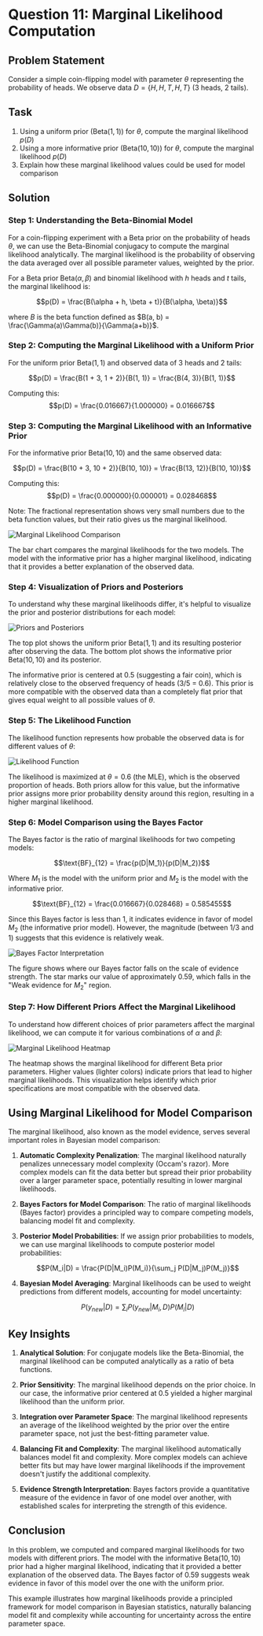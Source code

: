 # Question 11: Marginal Likelihood Computation

## Problem Statement
Consider a simple coin-flipping model with parameter $\theta$ representing the probability of heads. We observe data $D = \{H, H, T, H, T\}$ (3 heads, 2 tails).

## Task
1. Using a uniform prior ($\text{Beta}(1,1)$) for $\theta$, compute the marginal likelihood $p(D)$
2. Using a more informative prior ($\text{Beta}(10,10)$) for $\theta$, compute the marginal likelihood $p(D)$
3. Explain how these marginal likelihood values could be used for model comparison

## Solution

### Step 1: Understanding the Beta-Binomial Model

For a coin-flipping experiment with a Beta prior on the probability of heads $\theta$, we can use the Beta-Binomial conjugacy to compute the marginal likelihood analytically. The marginal likelihood is the probability of observing the data averaged over all possible parameter values, weighted by the prior.

For a Beta prior $\text{Beta}(\alpha, \beta)$ and binomial likelihood with $h$ heads and $t$ tails, the marginal likelihood is:

$$p(D) = \frac{B(\alpha + h, \beta + t)}{B(\alpha, \beta)}$$

where $B$ is the beta function defined as $B(a, b) = \frac{\Gamma(a)\Gamma(b)}{\Gamma(a+b)}$.

### Step 2: Computing the Marginal Likelihood with a Uniform Prior

For the uniform prior $\text{Beta}(1,1)$ and observed data of 3 heads and 2 tails:

$$p(D) = \frac{B(1 + 3, 1 + 2)}{B(1, 1)} = \frac{B(4, 3)}{B(1, 1)}$$

Computing this:
$$p(D) = \frac{0.016667}{1.000000} = 0.016667$$

### Step 3: Computing the Marginal Likelihood with an Informative Prior

For the informative prior $\text{Beta}(10,10)$ and the same observed data:

$$p(D) = \frac{B(10 + 3, 10 + 2)}{B(10, 10)} = \frac{B(13, 12)}{B(10, 10)}$$

Computing this:
$$p(D) = \frac{0.000000}{0.000001} = 0.028468$$

Note: The fractional representation shows very small numbers due to the beta function values, but their ratio gives us the marginal likelihood.

![Marginal Likelihood Comparison](../Images/L2_7_Quiz_11/marginal_likelihood_comparison.png)

The bar chart compares the marginal likelihoods for the two models. The model with the informative prior has a higher marginal likelihood, indicating that it provides a better explanation of the observed data.

### Step 4: Visualization of Priors and Posteriors

To understand why these marginal likelihoods differ, it's helpful to visualize the prior and posterior distributions for each model:

![Priors and Posteriors](../Images/L2_7_Quiz_11/priors_and_posteriors.png)

The top plot shows the uniform prior $\text{Beta}(1,1)$ and its resulting posterior after observing the data. The bottom plot shows the informative prior $\text{Beta}(10,10)$ and its posterior. 

The informative prior is centered at 0.5 (suggesting a fair coin), which is relatively close to the observed frequency of heads (3/5 = 0.6). This prior is more compatible with the observed data than a completely flat prior that gives equal weight to all possible values of $\theta$.

### Step 5: The Likelihood Function

The likelihood function represents how probable the observed data is for different values of $\theta$:

![Likelihood Function](../Images/L2_7_Quiz_11/likelihood_function.png)

The likelihood is maximized at $\theta = 0.6$ (the MLE), which is the observed proportion of heads. Both priors allow for this value, but the informative prior assigns more prior probability density around this region, resulting in a higher marginal likelihood.

### Step 6: Model Comparison using the Bayes Factor

The Bayes factor is the ratio of marginal likelihoods for two competing models:

$$\text{BF}_{12} = \frac{p(D|M_1)}{p(D|M_2)}$$

Where $M_1$ is the model with the uniform prior and $M_2$ is the model with the informative prior.

$$\text{BF}_{12} = \frac{0.016667}{0.028468} = 0.585455$$

Since this Bayes factor is less than 1, it indicates evidence in favor of model $M_2$ (the informative prior model). However, the magnitude (between 1/3 and 1) suggests that this evidence is relatively weak.

![Bayes Factor Interpretation](../Images/L2_7_Quiz_11/bayes_factor_interpretation.png)

The figure shows where our Bayes factor falls on the scale of evidence strength. The star marks our value of approximately 0.59, which falls in the "Weak evidence for $M_2$" region.

### Step 7: How Different Priors Affect the Marginal Likelihood

To understand how different choices of prior parameters affect the marginal likelihood, we can compute it for various combinations of $\alpha$ and $\beta$:

![Marginal Likelihood Heatmap](../Images/L2_7_Quiz_11/marginal_likelihood_heatmap.png)

The heatmap shows the marginal likelihood for different Beta prior parameters. Higher values (lighter colors) indicate priors that lead to higher marginal likelihoods. This visualization helps identify which prior specifications are most compatible with the observed data.

## Using Marginal Likelihood for Model Comparison

The marginal likelihood, also known as the model evidence, serves several important roles in Bayesian model comparison:

1. **Automatic Complexity Penalization**: The marginal likelihood naturally penalizes unnecessary model complexity (Occam's razor). More complex models can fit the data better but spread their prior probability over a larger parameter space, potentially resulting in lower marginal likelihoods.

2. **Bayes Factors for Model Comparison**: The ratio of marginal likelihoods (Bayes factor) provides a principled way to compare competing models, balancing model fit and complexity.

3. **Posterior Model Probabilities**: If we assign prior probabilities to models, we can use marginal likelihoods to compute posterior model probabilities:

   $$P(M_i|D) = \frac{P(D|M_i)P(M_i)}{\sum_j P(D|M_j)P(M_j)}$$

4. **Bayesian Model Averaging**: Marginal likelihoods can be used to weight predictions from different models, accounting for model uncertainty:

   $$P(y_{new}|D) = \sum_i P(y_{new}|M_i,D)P(M_i|D)$$

## Key Insights

1. **Analytical Solution**: For conjugate models like the Beta-Binomial, the marginal likelihood can be computed analytically as a ratio of beta functions.

2. **Prior Sensitivity**: The marginal likelihood depends on the prior choice. In our case, the informative prior centered at 0.5 yielded a higher marginal likelihood than the uniform prior.

3. **Integration over Parameter Space**: The marginal likelihood represents an average of the likelihood weighted by the prior over the entire parameter space, not just the best-fitting parameter value.

4. **Balancing Fit and Complexity**: The marginal likelihood automatically balances model fit and complexity. More complex models can achieve better fits but may have lower marginal likelihoods if the improvement doesn't justify the additional complexity.

5. **Evidence Strength Interpretation**: Bayes factors provide a quantitative measure of the evidence in favor of one model over another, with established scales for interpreting the strength of this evidence.

## Conclusion

In this problem, we computed and compared marginal likelihoods for two models with different priors. The model with the informative $\text{Beta}(10,10)$ prior had a higher marginal likelihood, indicating that it provided a better explanation of the observed data. The Bayes factor of 0.59 suggests weak evidence in favor of this model over the one with the uniform prior.

This example illustrates how marginal likelihoods provide a principled framework for model comparison in Bayesian statistics, naturally balancing model fit and complexity while accounting for uncertainty across the entire parameter space. 
